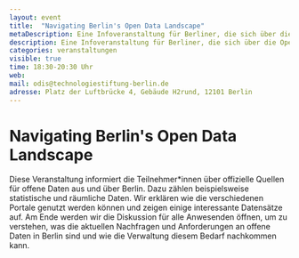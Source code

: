 ```yaml
---
layout: event
title:  "Navigating Berlin's Open Data Landscape"
metaDescription: Eine Infoveranstaltung für Berliner, die sich über die Open Data-Angebote des Land Berlins informieren möchten.
description: Eine Infoveranstaltung für Berliner, die sich über die Open Data-Angebote des Land Berlins informieren möchten.
categories: veranstaltungen
visible: true
time: 18:30-20:30 Uhr 
web: 
mail: odis@technologiestiftung-berlin.de
adresse: Platz der Luftbrücke 4, Gebäude H2rund, 12101 Berlin
---
```


# Navigating Berlin's Open Data Landscape

Diese Veranstaltung informiert die Teilnehmer*innen über offizielle Quellen für offene Daten aus und über Berlin. Dazu zählen beispielsweise statistische und räumliche Daten. Wir erklären wie die verschiedenen Portale genutzt werden können und zeigen einige interessante Datensätze auf. Am Ende werden wir die Diskussion für alle Anwesenden öffnen, um zu verstehen, was die aktuellen Nachfragen und Anforderungen an offene Daten in Berlin sind und wie die Verwaltung diesem Bedarf nachkommen kann.